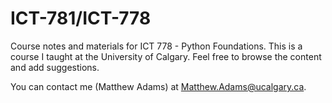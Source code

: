 # ICT-781/ICT-778
Course notes and materials for ICT 778 - Python Foundations. This is a course I taught at the University of Calgary. Feel free to browse the content and add suggestions.

You can contact me (Matthew Adams) at Matthew.Adams@ucalgary.ca.
